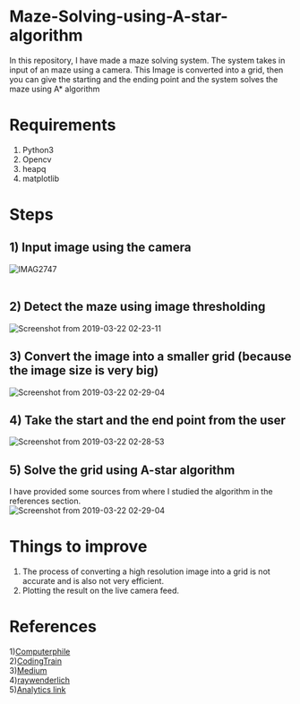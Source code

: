 # Maze-Solving-using-A-star-algorithm
In this repository, I have made a maze solving system. The system takes in input of an maze using a camera. This Image is converted into a grid, then you can give the starting and the ending point and the system solves the maze using A* 
algorithm

# Requirements
1) Python3
2) Opencv
3) heapq
4) matplotlib

# Steps
## 1) Input image using the camera
![IMAG2747](https://user-images.githubusercontent.com/24778913/54785699-e84b8680-4c4c-11e9-99d3-8a50f430c43f.jpg)
<br>
<br>
## 2) Detect the maze using image thresholding
![Screenshot from 2019-03-22 02-23-11](https://user-images.githubusercontent.com/24778913/54785762-07e2af00-4c4d-11e9-8472-08152d4930b1.png)
## 3) Convert the image into a smaller grid (because the image size is very big)
![Screenshot from 2019-03-22 02-29-04](https://user-images.githubusercontent.com/24778913/54785802-234dba00-4c4d-11e9-8e3e-2042cf1048f2.png)
## 4) Take the start and the end point from the user
![Screenshot from 2019-03-22 02-28-53](https://user-images.githubusercontent.com/24778913/54785826-33659980-4c4d-11e9-9c9f-c7e87fa48fb7.png)
## 5) Solve the grid using A-star algorithm
I have provided some sources from where I studied the algorithm in the references section.<br>
![Screenshot from 2019-03-22 02-29-04](https://user-images.githubusercontent.com/24778913/54785841-3f515b80-4c4d-11e9-87f1-57d7b7badad7.png)

# Things to improve
1) The process of converting a high resolution image into a grid is not accurate and is also not very efficient.<br>
2) Plotting the result on the live camera feed.<br>


# References 
1)<a href="https://www.youtube.com/watch?v=ySN5Wnu88nE&t=199s">Computerphile</a><br>
2)<a href="https://www.youtube.com/watch?v=aKYlikFAV4k">CodingTrain</a><br>
3)<a href="https://medium.com/@nicholas.w.swift/easy-a-star-pathfinding-7e6689c7f7b2">Medium</a><br>
4)<a href="https://www.raywenderlich.com/3016-introduction-to-a-pathfinding">raywenderlich</a><br>
5)<a href="https://www.analytics-link.com/single-post/2018/09/14/Applying-the-A-Path-Finding-Algorithm-in-Python-Part-1-2D-square-grid">Analytics link</a>
